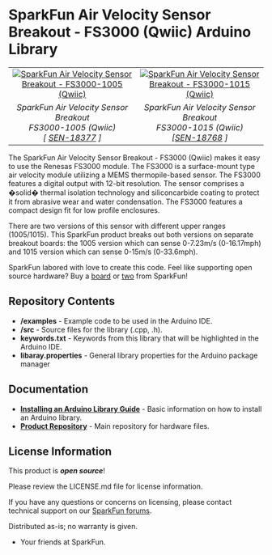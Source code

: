 SparkFun Air Velocity Sensor Breakout - FS3000 (Qwiic) Arduino Library
========================================

<table class="table table-hover table-striped table-bordered">
  <tr align="center">
   <td><a href="https://www.sparkfun.com/products/18377"><img src="https://cdn.sparkfun.com//assets/parts/1/7/7/5/9/18377-SparkFun_Air_Velocity_Sensor_Breakout_-_FS3000__Qwiic_01.jpg" alt="SparkFun Air Velocity Sensor Breakout - FS3000-1005 (Qwiic)"></a></td>
   <td><a href="https://www.sparkfun.com/products/18768"><img src="" alt="SparkFun Air Velocity Sensor Breakout - FS3000-1015 (Qwiic)"></a></td>
  </tr>
  <tr align="center">
   <td><i>SparkFun Air Velocity Sensor Breakout <br /> FS3000-1005 (Qwiic) <br /> [ <a href="https://www.sparkfun.com/products/18377">SEN-18377</a> ]</i></td>
   <td><i>SparkFun Air Velocity Sensor Breakout <br /> FS3000-1015 (Qwiic) <br /> [<a href="https://www.sparkfun.com/products/18768">SEN-18768</a> ]</i></td>
  </tr>
</table>

The SparkFun Air Velocity Sensor Breakout - FS3000 (Qwiic) makes it easy to use the Renesas FS3000 module. The FS3000 is a surface-mount type air velocity module utilizing a MEMS thermopile-based sensor. The FS3000 features a digital output with 12-bit resolution. The sensor comprises a �solid� thermal isolation technology and siliconcarbide coating to protect it from abrasive wear and water condensation. The FS3000 features a compact design fit for low profile enclosures.

There are two versions of this sensor with different upper ranges (1005/1015). This SparkFun product breaks out both versions on separate breakout boards: the 1005 version which can sense 0-7.23m/s (0-16.17mph) and 1015 version which can sense 0-15m/s (0-33.6mph).

SparkFun labored with love to create this code. Feel like supporting open source hardware?
Buy a [board](https://www.sparkfun.com/products/18377) or [two](https://www.sparkfun.com/products/18768) from SparkFun!

Repository Contents
-------------------

* **/examples** - Example code to be used in the Arduino IDE.
* **/src** - Source files for the library (.cpp, .h).
* **keywords.txt** - Keywords from this library that will be highlighted in the Arduino IDE.
* **libaray.properties** - General library properties for the Arduino package manager

Documentation
--------------

* **[Installing an Arduino Library Guide](https://learn.sparkfun.com/tutorials/installing-an-arduino-library)** - Basic information on how to install an Arduino library.
* **[Product Repository](https://github.com/sparkfun/SparkFun_Air_Velocity_Sensor_FS3000_Qwiic)** - Main repository for hardware files.

License Information
-------------------

This product is _**open source**_!

Please review the LICENSE.md file for license information.

If you have any questions or concerns on licensing, please contact technical support on our [SparkFun forums](https://forum.sparkfun.com/viewforum.php?f=152).

Distributed as-is; no warranty is given.

- Your friends at SparkFun.

_<COLLABORATION CREDIT>_
